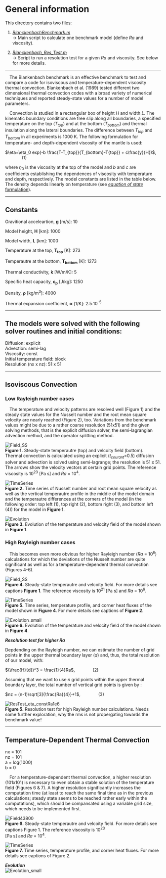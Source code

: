 # General information 

This directory contains two files: 

1. [*BlanckenbachBenchmark.m*](https://github.com/LukasFuchs/FDCSGm/blob/main/Benchmark/Blanckenbach/BlanckenbachBenchmark.m)<br>
     -> Main script to calculate one benchmark model (define *Ra* and viscosity). 
   
2. [*Blanckenbach_Res_Test.m*](https://github.com/LukasFuchs/FDCSGm/blob/main/Benchmark/Blanckenbach/Blanckenbach_Res_Test.m)<br>
     -> Script to run a resolution test for a given *Ra* and viscosity. See below for more details. 

-------------------------------------------------------------

&emsp;The Blankenbach benchmark is an effective benchmark to test and compare a code for isoviscous and temperature-dependent viscosity thermal convection. Blankenbach et al. (1989) tested different two dimensional thermal convection codes with a broad variety of numerical techniques and reported steady-state values for a number of model parameters. 

&emsp;Convection is studied in a rectangular box of height *H* and width *L*. The kinematic boundary conditions are free slip along all boundaries, a specified temperature on the top (*T<sub>top</sub>*) and at the bottom (*T<sub>bottom</sub>*) and thermal insulation along the lateral boundaries. The difference between *T<sub>top</sub>* and *T<sub>bottom</sub>* in all experiments is 1000 K. The following formulation for temperature- and depth-dependent viscosity of the mantle is used: 

$\eta=\eta_0 exp(-b \frac{T-T_{top}}{T_{bottom}-T{top}} + c\frac{y}{H})$, &emsp; &emsp; &emsp; (1)

where $\eta_0$ is the viscosity at the top of the model and *b* and *c* are coefficients establishing the dependences of viscosity with temperature and depth, respectively. The model constants are listed in the table below. The density depends linearly on temperature (see [*equation of state* formulation](https://github.com/LukasFuchs/FDCSGm/tree/main/StokesProblem#equation-of-state)). 

--------------------------------------------------------------

## **Constants**
Gravitional acceleartion, **g** [m/s]: 10

Model height, **H** [km]: 1000

Model width, **L** [km]: 1000

Temperature at the top, **T<sub>top</sub>** [K]: 273

Temperautre at the bottom, **T<sub>bottom</sub>** [K]: 1273

Thermal conductivity, **k** [W/m/K]: 5

Specific heat capacity, **c<sub>p</sub>** [J/kg]: 1250

Density, **ρ** [kg/m<sup>3</sup>]: 4000

Thermal expansion coefficient, **α** [1/K]:	2.5∙10<sup>-5</sup>

--------------------------------------------------------------

## **The models were solved with the following solver routines and initial conditions:**

Diffusion: explicit<br>
Advection: semi-lag<br>
Viscosity: const<br>
Initial temperature field: block<br>
Resolution (nx x nz): 51 x 51<br>

--------------------------------------------------------------

## Isoviscous Convection

### Low Rayleigh number cases

&emsp;The temperature and velocity patterns are resolved well (Figure 1) and the steady state values for the Nusselt number and the root mean square velocity are nearly reached (Figure 2), too. Variations from the benchmark values might be due to a rather coarse resolution (51x51) and the given solving methods, that is the explicit diffusion solver, the semi-lagrangian advection method, and the operator splitting method. 

![Field_SS](https://github.com/LukasFuchs/FDCSGm/assets/25866942/ddb79a1e-96ca-431a-b32e-b1bc7070f3d1)<br>
**Figure 1.** Steady-state temperautre (top) and velcoity field (bottom). Thermal convection is calculated using an explicit (*t<sub>courant</sub>*=0.5) diffusion solver and advection is solved using semi-lagrange; the resolution is 51 x 51. The arrows show the velocity vectors at certain grid points. The reference viscosity is 10<sup>23</sup> [Pa s] and *Ra* = 10<sup>4</sup>.

![TimeSeries](https://github.com/LukasFuchs/FDCSGm/assets/25866942/bf34bc89-ef49-41f0-82c8-21caf7094e06)<br>
**Figure 2.** Time series of Nusselt number and root mean square velocity as well as the vertical temperautre profile in the middle of the model domain and the temperautre differences at the corners of the model (in the following order: top left (1), top right (2), bottom right (3), and bottom left (4)) for the model in **Figure 1**.

![Evolution](https://github.com/LukasFuchs/FDCSGm/assets/25866942/337b3cb5-3843-49bb-b0f3-c97b505d5f03)<br>
**Figure 3.** Evolution of the temperature and velocity field of the model shown in **Figure 1**.

### High Rayleigh number cases

&emsp;This becomes even more obvious for higher Rayleigh number (*Ra* = 10<sup>6</sup>) calculations for which the deviations of the Nusselt number are quite significant as well as for a temperature-dependent thermal convection (Figures 4-6).

![Field_SS](https://github.com/LukasFuchs/FDCSGm/assets/25866942/61f23759-6024-4e85-bc17-0480a1824059)<br>
**Figure 4.** Steady-state temperautre and velcoity field. For more details see captions **Figure 1**. The reference viscosity is 10<sup>21</sup> [Pa s] and *Ra* = 10<sup>6</sup>.

![TimeSeries](https://github.com/LukasFuchs/FDCSGm/assets/25866942/a20b2c25-b554-400c-b05b-7eeb6a8e7080)<br>
**Figure 5.** Time series, temperature profile, and corner heat fluxes of the model shown in **Figure 4**. For more details see captions of **Figure 2**.

![Evolution_small](https://github.com/LukasFuchs/FDCSGm/assets/25866942/9b7e1853-094c-4556-a8c5-8a2f512efdf0)<br>
**Figure 6.** Evolution of the temperature and velocity field of the model shown in **Figure 4**.

***Resolution test for higher Ra***

Depdending on the Rayleigh number, we can estimate the number of grid points in the upper thermal boundary layer (*d*) and, thus, the total resolution of our model, with:

$(\frac{H}{d})^3 = \frac{1}{4}Ra$, &emsp; &emsp; &emsp; (2)

Assuming that we want to use *n* grid points within the upper thermal boundary layer, the total number of vertical grid points is given by : 

$nz = (n-1)\sqrt[3]{\frac{Ra}{4}}+1$, &emsp; &emsp; &emsp; (3)

![ResTest_eta_constRa1e6](https://github.com/LukasFuchs/FDCSGm/assets/25866942/29b92c83-ddb2-498b-a0fb-c3ca3da6f24a)<br>
**Figure 5.** Resolution test for high Rayleigh number calculations. Needs some further exploration, why the rms is not propergating towards the benchmark value!

--------------------------------------------------------------

## Temperature-Dependent Thermal Convection

nx = 101<br>
nz = 101<br>
a = log(1000)<br>
b = 0

&emsp;For a temperature-dependent thermal convection, a higher resolution (101x101) is necessary to even obtain a stable solution of the temperature field (Figures 6 & 7). A higher resolution significantly increases the computation time (at least to reach the same final time as in the previous calculations; steady state seems to be reached rather early within the computations), which should be compansated using a variable grid size, which needs to be implemented first. 

![Field43800](https://github.com/LukasFuchs/FDCSGm/assets/25866942/d0c64608-e208-4ac3-912b-890e939a1644)<br>
**Figure 6.**  Steady-state temperautre and velcoity field. For more details see captions Figure 1. The reference viscosity is 10<sup>23</sup><br> [Pa s] and *Ra* = 10<sup>4</sup>.

![TimeSeries](https://github.com/LukasFuchs/FDCSGm/assets/25866942/a8d16cfe-739b-4233-be88-e06bb98a753f)<br>
**Figure 7.** Time series, temperature profile, and corner heat fluxes. For more details see captions of Figure 2.

***Evolution***<br>
![Evolution_small](https://github.com/LukasFuchs/FDCSGm/assets/25866942/6dd49bc4-258c-4334-8d90-513984750067)<br>

